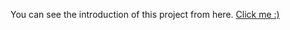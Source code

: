 You can see the introduction of this project from here. [Click me :)](https://segmentfault.com/a/1190000037457933)
